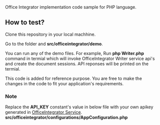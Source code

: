 Office Integrator implementation code sample for PHP language.

## How to test?

Clone this repository in your local machhine.

Go to the folder and **src/officeintegrator/demo**.

You can run any of the demo files. For example, Run **php Writer.php** command in termial which will invoke OfficeIntegrator Writer service api's and create the document sessions. API reponses will be printed on the termial. 

This code is added for reference purpose. You are free to make the changes in the code to fit your application's requirements.

### Note
Replace the **API_KEY** constant's value in below file with your own apikey generated in [OfficeIntegrator Service](http://officeintegrator.zoho.com/).
**src/officeintegrator/configurations/AppConfiguration.php**
